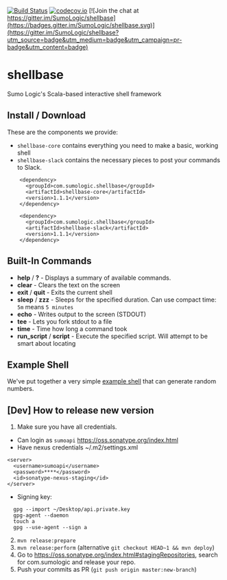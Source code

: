 [![Build Status](https://travis-ci.org/SumoLogic/shellbase.svg?branch=master)](https://travis-ci.org/SumoLogic/shellbase)
[![codecov.io](https://codecov.io/github/SumoLogic/shellbase/coverage.svg?branch=master)](https://codecov.io/github/SumoLogic/shellbase?branch=master)
[![Join the chat at https://gitter.im/SumoLogic/shellbase](https://badges.gitter.im/SumoLogic/shellbase.svg)](https://gitter.im/SumoLogic/shellbase?utm_source=badge&utm_medium=badge&utm_campaign=pr-badge&utm_content=badge)

# shellbase
Sumo Logic's Scala-based interactive shell framework

## Install / Download
These are the components we provide:
* `shellbase-core` contains everything you need to make a basic, working shell
* `shellbase-slack` contains the necessary pieces to post your commands to Slack.

```
    <dependency>
      <groupId>com.sumologic.shellbase</groupId>
      <artifactId>shellbase-core</artifactId>
      <version>1.1.1</version>
    </dependency>

    <dependency>
      <groupId>com.sumologic.shellbase</groupId>
      <artifactId>shellbase-slack</artifactId>
      <version>1.1.1</version>
    </dependency>
```

## Built-In Commands

* **help** / **?** - Displays a summary of available commands.
* **clear** - Clears the text on the screen
* **exit** / **quit** - Exits the current shell
* **sleep** / **zzz** - Sleeps for the specified duration.  Can use compact time: `5m` means `5 minutes`
* **echo** - Writes output to the screen (STDOUT)
* **tee** - Lets you fork stdout to a file
* **time** - Time how long a command took
* **run_script** / **script** - Execute the specified script.  Will attempt to be smart about locating

## Example Shell

We've put together a very simple [example shell](./shellbase-example) that can generate random numbers.  

## [Dev] How to release new version

1. Make sure you have all credentials.
  * Can login as `sumoapi` https://oss.sonatype.org/index.html
  * Have nexus credentials ~/.m2/settings.xml

  ```
  <server>
    <username>sumoapi</username>
    <password>****</password>
    <id>sonatype-nexus-staging</id>
  </server>
  ```
  * Signing key:

  ```
    gpg --import ~/Desktop/api.private.key
    gpg-agent --daemon
    touch a
    gpg --use-agent --sign a

  ```
2. `mvn release:prepare`
3. `mvn release:perform` (alternative `git checkout HEAD~1 && mvn deploy`)
4. Go to https://oss.sonatype.org/index.html#stagingRepositories, search for com.sumologic and release your repo.
5. Push your commits as PR (`git push origin master:new-branch`)
